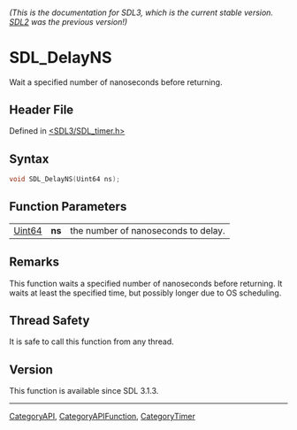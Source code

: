 ###### (This is the documentation for SDL3, which is the current stable version. [SDL2](https://wiki.libsdl.org/SDL2/) was the previous version!)
# SDL_DelayNS

Wait a specified number of nanoseconds before returning.

## Header File

Defined in [<SDL3/SDL_timer.h>](https://github.com/libsdl-org/SDL/blob/main/include/SDL3/SDL_timer.h)

## Syntax

```c
void SDL_DelayNS(Uint64 ns);
```

## Function Parameters

|                  |        |                                     |
| ---------------- | ------ | ----------------------------------- |
| [Uint64](Uint64) | **ns** | the number of nanoseconds to delay. |

## Remarks

This function waits a specified number of nanoseconds before returning. It
waits at least the specified time, but possibly longer due to OS
scheduling.

## Thread Safety

It is safe to call this function from any thread.

## Version

This function is available since SDL 3.1.3.

----
[CategoryAPI](CategoryAPI), [CategoryAPIFunction](CategoryAPIFunction), [CategoryTimer](CategoryTimer)

